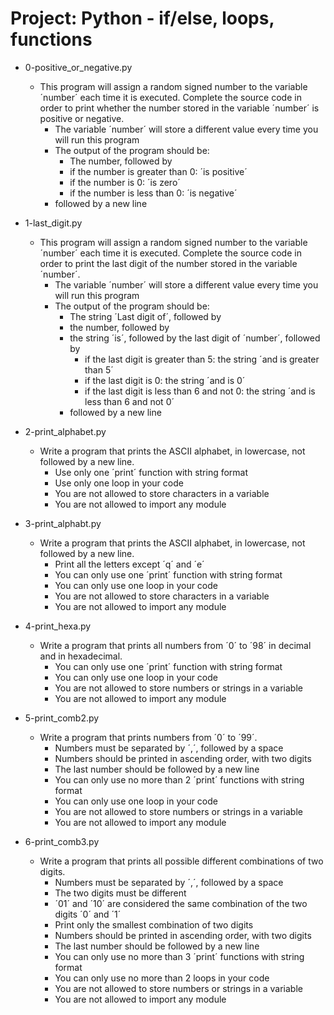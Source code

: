 # Project: Python - if/else, loops, functions

*   0-positive_or_negative.py
    - This program will assign a random signed number to the variable ´number´ each time it is executed. Complete the source code in order to print whether the number stored in the variable ´number´ is positive or negative.
      - The variable ´number´ will store a different value every time you will run this program
      - The output of the program should be:
        - The number, followed by
        - if the number is greater than 0: ´is positive´
        - if the number is 0: ´is zero´
        - if the number is less than 0: ´is negative´
      - followed by a new line

*   1-last_digit.py
    - This program will assign a random signed number to the variable ´number´ each time it is executed. Complete the source code in order to print the last digit of the number stored in the variable ´number´.
      - The variable ´number´ will store a different value every time you will run this program
      - The output of the program should be:
        - The string ´Last digit of´, followed by
        - the number, followed by
        - the string ´is´, followed by the last digit of ´number´, followed by
          - if the last digit is greater than 5: the string ´and is greater than 5´
          - if the last digit is 0: the string ´and is 0´
          - if the last digit is less than 6 and not 0: the string ´and is less than 6 and not 0´
        - followed by a new line

*   2-print_alphabet.py
    - Write a program that prints the ASCII alphabet, in lowercase, not followed by a new line.
      - Use only one ´print´ function with string format
      - Use only one loop in your code
      - You are not allowed to store characters in a variable
      - You are not allowed to import any module

*   3-print_alphabt.py
    - Write a program that prints the ASCII alphabet, in lowercase, not followed by a new line.
      - Print all the letters except ´q´ and ´e´
      - You can only use one ´print´ function with string format
      - You can only use one loop in your code
      - You are not allowed to store characters in a variable
      - You are not allowed to import any module

*   4-print_hexa.py
    - Write a program that prints all numbers from ´0´ to ´98´ in decimal and in hexadecimal.
      - You can only use one ´print´ function with string format
      - You can only use one loop in your code
      - You are not allowed to store numbers or strings in a variable
      - You are not allowed to import any module

*   5-print_comb2.py
    - Write a program that prints numbers from ´0´ to ´99´.
      - Numbers must be separated by ´,´, followed by a space
      - Numbers should be printed in ascending order, with two digits
      - The last number should be followed by a new line
      - You can only use no more than 2 ´print´ functions with string format
      - You can only use one loop in your code
      - You are not allowed to store numbers or strings in a variable
      - You are not allowed to import any module

*   6-print_comb3.py
    - Write a program that prints all possible different combinations of two digits.
      - Numbers must be separated by ´,´, followed by a space
      - The two digits must be different
      - ´01´ and ´10´ are considered the same combination of the two digits ´0´ and ´1´
      - Print only the smallest combination of two digits
      - Numbers should be printed in ascending order, with two digits
      - The last number should be followed by a new line
      - You can only use no more than 3 ´print´ functions with string format
      - You can only use no more than 2 loops in your code
      - You are not allowed to store numbers or strings in a variable
      - You are not allowed to import any module
